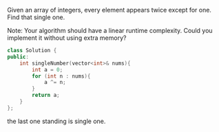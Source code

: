 Given an array of integers, every element appears twice except for one. Find that single one.

Note:
Your algorithm should have a linear runtime complexity. Could you implement it without using extra memory? 

```c++
class Solution {
public:
    int singleNumber(vector<int>& nums){
        int a = 0;
        for (int n : nums){
            a ^= n;
        }
        return a;
    }
};
```
the last one standing is single one.